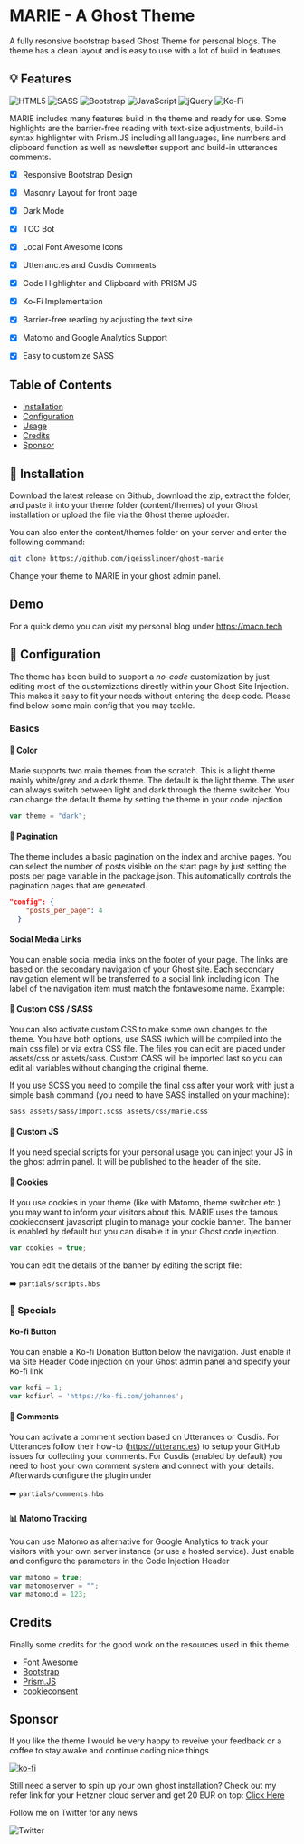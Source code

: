 # MARIE - A Ghost Theme

A fully resonsive bootstrap based Ghost Theme for personal blogs. The theme has a clean layout and is easy to use with a lot of build in features.

## :bulb: Features

<img alt="HTML5" src="https://img.shields.io/badge/html5-%23E34F26.svg?&style=for-the-badge&logo=html5&logoColor=white"/>  <img alt="SASS" src="https://img.shields.io/badge/SASS%20-hotpink.svg?&style=for-the-badge&logo=SASS&logoColor=white"/> <img alt="Bootstrap" src="https://img.shields.io/badge/bootstrap%20-%23563D7C.svg?&style=for-the-badge&logo=bootstrap&logoColor=white"/> <img alt="JavaScript" src="https://img.shields.io/badge/javascript%20-%23323330.svg?&style=for-the-badge&logo=javascript&logoColor=%23F7DF1E"/> <img alt="jQuery" src="https://img.shields.io/badge/jquery-%230769AD.svg?&style=for-the-badge&logo=jquery&logoColor=white"/> <img alt="Ko-Fi" src="https://img.shields.io/badge/Ko--fi-F16061?style=for-the-badge&logo=ko-fi&logoColor=white" />

MARIE includes many features build in the theme and ready for use. Some highlights are the barrier-free reading with text-size adjustments, build-in syntax highlighter with Prism.JS including all languages, line numbers and clipboard function as well as newsletter support and build-in utterances comments. 

- [x] Responsive Bootstrap Design
- [x] Masonry Layout for front page
- [x] Dark Mode
- [x] TOC Bot
- [x] Local Font Awesome Icons
- [x] Utterranc.es and Cusdis Comments
- [x] Code Highlighter and Clipboard with PRISM JS
- [x] Ko-Fi Implementation
- [x] Barrier-free reading by adjusting the text size
- [x] Matomo and Google Analytics Support
- [x] Easy to customize SASS


## Table of Contents

- [Installation](#floppy_disk-installation)
- [Configuration](#wrench-configuration)
- [Usage](#usage)
- [Credits](#credits)
- [Sponsor](#sponsor)


## :floppy_disk: Installation
Download the latest release on Github, download the zip, extract the folder, and paste it into your theme folder (content/themes) of your Ghost installation or upload the file via the Ghost theme uploader.

You can also enter the content/themes folder on your server and enter the following command:

```bash 
git clone https://github.com/jgeisslinger/ghost-marie
```

Change your theme to MARIE in your ghost admin panel.


## Demo
For a quick demo you can visit my personal blog under https://macn.tech


## :wrench: Configuration
The theme has been build to support a *no-code* customization by just editing most of the customizations directly within your Ghost Site Injection. This makes it easy to fit your needs without entering the deep code. Please find below some main config that you may tackle.

### Basics

#### :art: Color
Marie supports two main themes from the scratch. This is a light theme mainly white/grey and a dark theme. The default is the light theme. The user can always switch between light and dark through the theme switcher. You can change the default theme by setting the theme in your code injection

```javascript
var theme = "dark";
```


#### :page_facing_up: Pagination
The theme includes a basic pagination on the index and archive pages. You can select the number of posts visible on the start page by just setting the posts per page variable in the package.json. This automatically controls the pagination pages that are generated.

```json
"config": {
    "posts_per_page": 4
  }
```

#### Social Media Links
You can enable social media links on the footer of your page. The links are based on the secondary navigation of your Ghost site. Each secondary navigation element will be transferred to a social link including icon. The label of the navigation item must match the fontawesome name. Example:





#### :triangular_ruler: Custom CSS / SASS
You can also activate custom CSS to make some own changes to the theme. You have both options, use SASS (which will be compiled into the main css file) or via extra CSS file. The files you can edit are placed under assets/css or assets/sass. Custom CASS will be imported last so you can edit all variables without changing the original theme.

If you use SCSS you need to compile the final css after your work with just a simple bash command (you need to have SASS installed on your machine):

```bash
sass assets/sass/import.scss assets/css/marie.css
```

#### :wrench: Custom JS
If you need special scripts for your personal usage you can inject your JS in the ghost admin panel. It will be published to the header of the site.


#### :cookie: Cookies 
If you use cookies in your theme (like with Matomo, theme switcher etc.) you may want to inform your visitors about this. MARIE uses the famous cookieconsent javascript plugin to manage your cookie banner. The banner is enabled by default but you can disable it in your Ghost code injection. 

```javascript
var cookies = true;
```


You can edit the details of the banner by editing the script file: 

:arrow_right: ``` partials/scripts.hbs ```



### :balloon: Specials
 
#### Ko-fi Button
You can enable a Ko-fi Donation Button below the navigation. Just enable it via Site Header Code injection on your Ghost admin panel and specify your Ko-fi link

```javascript
var kofi = 1;
var kofiurl = 'https://ko-fi.com/johannes';
```


#### :crystal_ball: Comments
You can activate a comment section based on Utterances or Cusdis. For Utterances follow their how-to (https://utteranc.es) to setup your GitHub issues for collecting your comments. For Cusdis (enabled by default) you need to host your own comment system and connect with your details. Afterwards configure the plugin under 

:arrow_right: ``` partials/comments.hbs ```


#### :bar_chart: Matomo Tracking
You can use Matomo as alternative for Google Analytics to track your visitors with your own server instance (or use a hosted service). Just enable and configure the parameters in the Code Injection Header

```javascript
var matomo = true;
var matomoserver = "";
var matomoid = 123;
```

## Credits

Finally some credits for the good work on the resources used in this theme: 

- [Font Awesome](https://fontawesome.com/)
- [Bootstrap](https://bootstrap.com/)
- [Prism.JS](https://prismjs.com)
- [cookieconsent](https://github.com/osano/cookieconsent)

## Sponsor

If you like the theme I would be very happy to reveive your feedback or a coffee to stay awake and continue coding nice things

[![ko-fi](https://ko-fi.com/img/githubbutton_sm.svg)](https://ko-fi.com/I2I12FSW2)

Still need a server to spin up your own ghost installation? Check out my refer link for your Hetzner cloud server and get 20 EUR on top:
[Click Here](https://hetzner.cloud/?ref=ir0WnxeEHrmU)

Follow me on Twitter for any news

<img alt="Twitter" src="https://img.shields.io/badge/b1cKberry-%231DA1F2.svg?&style=for-the-badge&logo=Twitter&logoColor=white"/>

